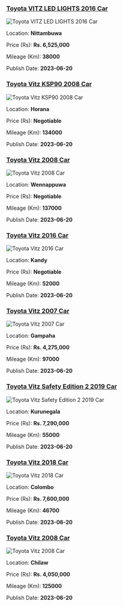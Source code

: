 
<!-- 2d65318505e50f84557fc26ce6c733cc -->

### [Toyota VITZ LED LIGHTS 2016 Car](https://riyasewana.com/buy/toyota-vitz-led-sale-nittambuwa-6515166)

![Toyota VITZ LED LIGHTS 2016 Car](https://riyasewana.com/thumb/thumbtoyota-vitz-led-2080231421.jpg)

Location: **Nittambuwa**

Price (Rs): **Rs. 6,525,000**

Mileage (Km): **38000**

Publish Date: **2023-06-20**


<!-- 30dc0ca04df0ae7ee261e548bba12d23 -->

### [Toyota Vitz KSP90 2008 Car](https://riyasewana.com/buy/toyota-vitz-ksp90-sale-horana-6514752)

![Toyota Vitz KSP90 2008 Car](https://riyasewana.com/thumb/thumbtoyota-vitz-ksp90-2008-206405412291.jpg)

Location: **Horana**

Price (Rs): **Negotiable**

Mileage (Km): **134000**

Publish Date: **2023-06-20**


<!-- d1a22dfc4cea879c86347d4b04a6b825 -->

### [Toyota Vitz 2008 Car](https://riyasewana.com/buy/toyota-vitz-sale-wennappuwa-6514732)

![Toyota Vitz 2008 Car](https://riyasewana.com/thumb/thumbtoyota-vitz-2008-206365412451.jpg)

Location: **Wennappuwa**

Price (Rs): **Negotiable**

Mileage (Km): **137000**

Publish Date: **2023-06-20**


<!-- 53e4c12af2ebfe906dafab504ced58b3 -->

### [Toyota Vitz 2016 Car](https://riyasewana.com/buy/toyota-vitz-sale-kandy-6514731)

![Toyota Vitz 2016 Car](https://riyasewana.com/thumb/thumbtoyota-vitz-206362222851.jpg)

Location: **Kandy**

Price (Rs): **Negotiable**

Mileage (Km): **52000**

Publish Date: **2023-06-20**


<!-- 4c9cd491d4029aa83e5867af3cd84fb1 -->

### [Toyota Vitz 2007 Car](https://riyasewana.com/buy/toyota-vitz-sale-gampaha-6514682)

![Toyota Vitz 2007 Car](https://riyasewana.com/thumb/thumbtoyota-vitz-2007-206180212551.jpg)

Location: **Gampaha**

Price (Rs): **Rs. 4,275,000**

Mileage (Km): **97000**

Publish Date: **2023-06-20**


<!-- f098e21480c1391ef5432f7e0a8c74cb -->

### [Toyota Vitz Safety Edition 2 2019 Car](https://riyasewana.com/buy/toyota-vitz-safety-sale-kurunegala-6514551)

![Toyota Vitz Safety Edition 2 2019 Car](https://riyasewana.com/thumb/thumbtoyota-vitz-safety-2019-204224012971.jpg)

Location: **Kurunegala**

Price (Rs): **Rs. 7,290,000**

Mileage (Km): **55000**

Publish Date: **2023-06-20**


<!-- aaa961330b6c685c936ecc6e40dbe88e -->

### [Toyota Vitz 2018 Car](https://riyasewana.com/buy/toyota-vitz-sale-colombo-6514540)

![Toyota Vitz 2018 Car](https://riyasewana.com/thumb/thumbtoyota-vitz-2018-202571912681.jpg)

Location: **Colombo**

Price (Rs): **Rs. 7,600,000**

Mileage (Km): **46700**

Publish Date: **2023-06-20**


<!-- 7929176efb43080dca79a1f1839b9e32 -->

### [Toyota Vitz 2008 Car](https://riyasewana.com/buy/toyota-vitz-sale-chilaw-6514536)

![Toyota Vitz 2008 Car](https://riyasewana.com/thumb/thumbtoyota-vitz-2021400761.jpg)

Location: **Chilaw**

Price (Rs): **Rs. 4,050,000**

Mileage (Km): **125000**

Publish Date: **2023-06-20**

